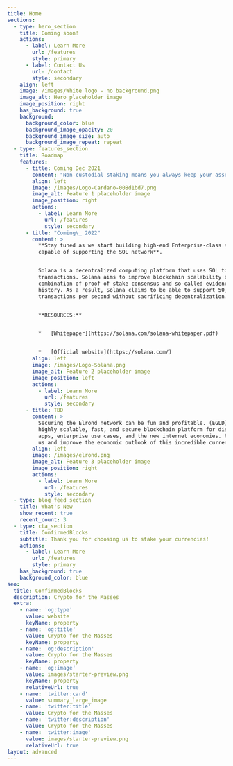 ```yaml
---
title: Home
sections:
  - type: hero_section
    title: Coming soon!
    actions:
      - label: Learn More
        url: /features
        style: primary
      - label: Contact Us
        url: /contact
        style: secondary
    align: left
    image: /images/White logo - no background.png
    image_alt: Hero placeholder image
    image_position: right
    has_background: true
    background:
      background_color: blue
      background_image_opacity: 20
      background_image_size: auto
      background_image_repeat: repeat
  - type: features_section
    title: Roadmap
    features:
      - title: Coming Dec 2021
        content: "Non-custodial staking means you always keep your assets in your wallet. By delegating to our stake pool, you promote a healthy, decentralized network while safely earning rewards.\_\_\n\n**Coming soon ticker: ConfirmedBlocks**\n\nCardano (ADA) is a blockchain platform built on a proof-of-stake consensus protocol (Ouroboros) that validates transactions without high energy costs. Development on Cardano uses the Haskell programming language, described as enabling Cardano \"to pursue evidence-based development for unparalleled security and stability.\" The blockchain's native token, ADA, is named after the 19th-century mathematician Ada Lovelace.\n\n**RESOURCES:**\n\n*   [Whitepaper](https://www.cardano.org/)\n\n*   [Official website](https://docs.cardano.org/en/latest/)\n\n*   [Cardano | Stake Pool Operation](https://cardano.org/stake-pool-operation#what-is-staking)\n"
        align: left
        image: /images/Logo-Cardano-008d1bd7.png
        image_alt: Feature 1 placeholder image
        image_position: right
        actions:
          - label: Learn More
            url: /features
            style: secondary
      - title: "Coming\_ 2022"
        content: >
          **Stay tuned as we start building high-end Enterprise-class servers
          capable of supporting the SOL network**.


          Solana is a decentralized computing platform that uses SOL to pay for
          transactions. Solana aims to improve blockchain scalability by using a
          combination of proof of stake consensus and so-called evidence of
          history. As a result, Solana claims to be able to support 50,000
          transactions per second without sacrificing decentralization.


          **RESOURCES:**


          *   [Whitepaper](https://solana.com/solana-whitepaper.pdf)


          *   [Official website](https://solana.com/)
        align: left
        image: /images/Logo-Solana.png
        image_alt: Feature 2 placeholder image
        image_position: left
        actions:
          - label: Learn More
            url: /features
            style: secondary
      - title: TBD
        content: >
          Securing the Elrond network can be fun and profitable. (EGLD) is a
          highly scalable, fast, and secure blockchain platform for distributed
          apps, enterprise use cases, and the new internet economies. Pool with
          us and improve the economic outlook of this incredible currency.
        align: left
        image: /images/elrond.png
        image_alt: Feature 3 placeholder image
        image_position: right
        actions:
          - label: Learn More
            url: /features
            style: secondary
  - type: blog_feed_section
    title: What's New
    show_recent: true
    recent_count: 3
  - type: cta_section
    title: ConfirmedBlocks
    subtitle: Thank you for choosing us to stake your currencies!
    actions:
      - label: Learn More
        url: /features
        style: primary
    has_background: true
    background_color: blue
seo:
  title: ConfirmedBlocks
  description: Crypto for the Masses
  extra:
    - name: 'og:type'
      value: website
      keyName: property
    - name: 'og:title'
      value: Crypto for the Masses
      keyName: property
    - name: 'og:description'
      value: Crypto for the Masses
      keyName: property
    - name: 'og:image'
      value: images/starter-preview.png
      keyName: property
      relativeUrl: true
    - name: 'twitter:card'
      value: summary_large_image
    - name: 'twitter:title'
      value: Crypto for the Masses
    - name: 'twitter:description'
      value: Crypto for the Masses
    - name: 'twitter:image'
      value: images/starter-preview.png
      relativeUrl: true
layout: advanced
---
```

